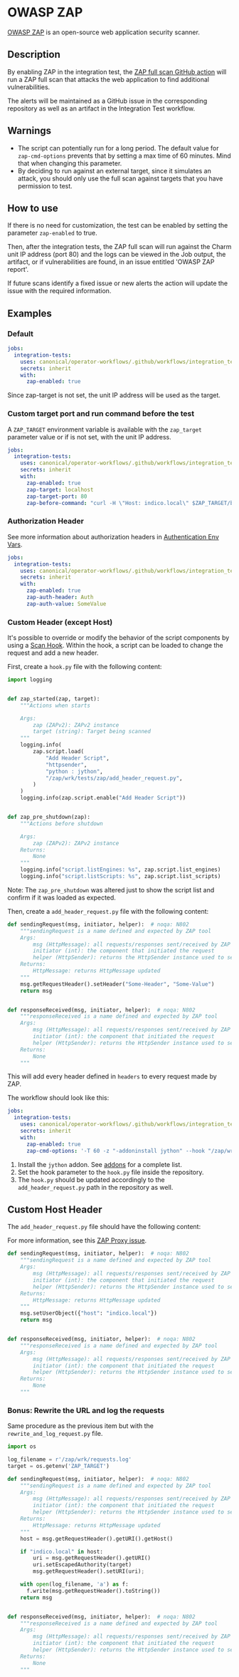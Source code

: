 # OWASP ZAP

[OWASP ZAP](https://www.zaproxy.org/) is an open-source web application security scanner.

## Description

By enabling ZAP in the integration test, the [ZAP full scan GitHub action](https://github.com/marketplace/actions/owasp-zap-full-scan) will run a ZAP full scan that attacks the web application to find additional vulnerabilities.

The alerts will be maintained as a GitHub issue in the corresponding repository as well as an artifact in the Integration Test workflow.

## Warnings

- The script can potentially run for a long period. The default value for ``zap-cmd-options`` prevents that by setting a max time of 60 minutes. Mind that when changing this parameter.
- By deciding to run against an external target, since it simulates an attack, you should only use the full scan against targets that you have permission to test.

## How to use

If there is no need for customization, the test can be enabled by setting the parameter ``zap-enabled`` to true.

Then, after the integration tests, the ZAP full scan will run against the Charm unit IP address (port 80) and the logs can be viewed in the Job output, the artifact, or if vulnerabilities are found, in an issue entitled 'OWASP ZAP report'.

If future scans identify a fixed issue or new alerts the action will update the issue with the required information.

## Examples

### Default

```yaml
jobs:
  integration-tests:
    uses: canonical/operator-workflows/.github/workflows/integration_test.yaml@main
    secrets: inherit
    with:
      zap-enabled: true
```

Since zap-target is not set, the unit IP address will be used as the target.

### Custom target port and run command before the test

A ``ZAP_TARGET`` environment variable is available with the ``zap_target`` parameter value or if is not set, with the unit IP address.

```yaml
jobs:
  integration-tests:
    uses: canonical/operator-workflows/.github/workflows/integration_test.yaml@main
    secrets: inherit
    with:
      zap-enabled: true
      zap-target: localhost
      zap-target-port: 80
      zap-before-command: "curl -H \"Host: indico.local\" $ZAP_TARGET/bootstrap --data-raw 'csrf_token=00000000-0000-0000-0000-000000000000&first_name=admin&last_name=admin&email=admin%40admin.com&username=admin&password=lunarlobster&confirm_password=lunarlobster&affiliation=Canonical'"
```

### Authorization Header

See more information about authorization headers in [Authentication Env Vars](https://www.zaproxy.org/docs/authentication/handling-auth-yourself/#authentication-env-vars).

```yaml
jobs:
  integration-tests:
    uses: canonical/operator-workflows/.github/workflows/integration_test.yaml@main
    secrets: inherit
    with:
      zap-enabled: true
      zap-auth-header: Auth
      zap-auth-value: SomeValue
```

### Custom Header (except Host)

It's possible to override or modify the behavior of the script components by using a [Scan Hook](https://www.zaproxy.org/docs/docker/scan-hooks/). Within the hook, a script can be loaded to change the request and add a new header.

First, create a ```hook.py``` file with the following content:

```python
import logging


def zap_started(zap, target):
    """Actions when starts

    Args:
        zap (ZAPv2): ZAPv2 instance
        target (string): Target being scanned
    """
    logging.info(
        zap.script.load(
            "Add Header Script",
            "httpsender",
            "python : jython",
            "/zap/wrk/tests/zap/add_header_request.py",
        )
    )
    logging.info(zap.script.enable("Add Header Script"))


def zap_pre_shutdown(zap):
    """Actions before shutdown

    Args:
        zap (ZAPv2): ZAPv2 instance
    Returns:
        None
    """
    logging.info("script.listEngines: %s", zap.script.list_engines)
    logging.info("script.listScripts: %s", zap.script.list_scripts)
```

Note: The ```zap_pre_shutdown``` was altered just to show the script list and confirm if it was loaded as expected.

Then, create a ```add_header_request.py``` file with the following content:

```python
def sendingRequest(msg, initiator, helper):  # noqa: N802
    """sendingRequest is a name defined and expected by ZAP tool
    Args:
        msg (HttpMessage): all requests/responses sent/received by ZAP
        initiator (int): the component that initiated the request
        helper (HttpSender): returns the HttpSender instance used to send the request
    Returns:
        HttpMessage: returns HttpMessage updated
    """
    msg.getRequestHeader().setHeader("Some-Header", "Some-Value")
    return msg


def responseReceived(msg, initiator, helper):  # noqa: N802
    """responseReceived is a name defined and expected by ZAP tool
    Args:
        msg (HttpMessage): all requests/responses sent/received by ZAP
        initiator (int): the component that initiated the request
        helper (HttpSender): returns the HttpSender instance used to send the request
    Returns:
        None
    """
```

This will add every header defined in ```headers``` to every request made by ZAP.

The workflow should look like this:

```yaml
jobs:
  integration-tests:
    uses: canonical/operator-workflows/.github/workflows/integration_test.yaml@main
    secrets: inherit
    with:
      zap-enabled: true
      zap-cmd-options: '-T 60 -z "-addoninstall jython" --hook "/zap/wrk/tests/zap/hook.py"'
```

1. Install the ```jython``` addon. See [addons](https://www.zaproxy.org/addons/) for a complete list.
2. Set the hook parameter to the ```hook.py``` file inside the repository.
3. The ```hook.py``` should be updated accordingly to the ```add_header_request.py``` path in the repository as well.

## Custom Host Header

The ```add_header_request.py``` file should have the following content:

For more information, see this [ZAP Proxy issue](https://github.com/zaproxy/zaproxy/issues/1318).

```python
def sendingRequest(msg, initiator, helper):  # noqa: N802
    """sendingRequest is a name defined and expected by ZAP tool
    Args:
        msg (HttpMessage): all requests/responses sent/received by ZAP
        initiator (int): the component that initiated the request
        helper (HttpSender): returns the HttpSender instance used to send the request
    Returns:
        HttpMessage: returns HttpMessage updated
    """
    msg.setUserObject({"host": "indico.local"})
    return msg


def responseReceived(msg, initiator, helper):  # noqa: N802
    """responseReceived is a name defined and expected by ZAP tool
    Args:
        msg (HttpMessage): all requests/responses sent/received by ZAP
        initiator (int): the component that initiated the request
        helper (HttpSender): returns the HttpSender instance used to send the request
    Returns:
        None
    """
```

### Bonus: Rewrite the URL and log the requests

Same procedure as the previous item but with the ```rewrite_and_log_request.py``` file.

```python
import os

log_filename = r'/zap/wrk/requests.log'
target = os.getenv('ZAP_TARGET')

def sendingRequest(msg, initiator, helper):  # noqa: N802
    """sendingRequest is a name defined and expected by ZAP tool
    Args:
        msg (HttpMessage): all requests/responses sent/received by ZAP
        initiator (int): the component that initiated the request
        helper (HttpSender): returns the HttpSender instance used to send the request
    Returns:
        HttpMessage: returns HttpMessage updated
    """
    host = msg.getRequestHeader().getURI().getHost()

    if "indico.local" in host:
        uri = msg.getRequestHeader().getURI()
        uri.setEscapedAuthority(target)
        msg.getRequestHeader().setURI(uri);

    with open(log_filename, 'a') as f:
      f.write(msg.getRequestHeader().toString())
    return msg


def responseReceived(msg, initiator, helper):  # noqa: N802
    """responseReceived is a name defined and expected by ZAP tool
    Args:
        msg (HttpMessage): all requests/responses sent/received by ZAP
        initiator (int): the component that initiated the request
        helper (HttpSender): returns the HttpSender instance used to send the request
    Returns:
        None
    """
```
